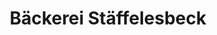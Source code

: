 ---
title: "Bäckerei Stäffelesbeck"
url: /waeschenbeuren/baeckerei-staeffelesbeck/
shop: Bäckerei
---